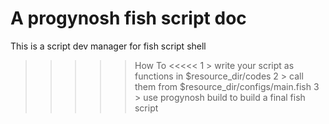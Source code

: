 A progynosh fish script doc
===========================
This is a script dev manager for fish script shell
>>>>> How To <<<<<
	1 >	write your script as functions in $resource_dir/codes
	2 >	call them from $resource_dir/configs/main.fish
	3 >	use progynosh build to build a final fish script
